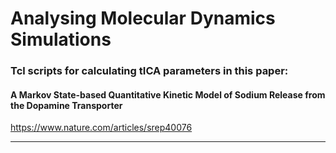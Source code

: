 
# Analysing Molecular Dynamics Simulations


### Tcl scripts for calculating tICA parameters in this paper:
####     A Markov State-based Quantitative Kinetic Model of Sodium Release from the Dopamine Transporter

<a href="https://www.nature.com/articles/srep40076">https://www.nature.com/articles/srep40076</a>

------

